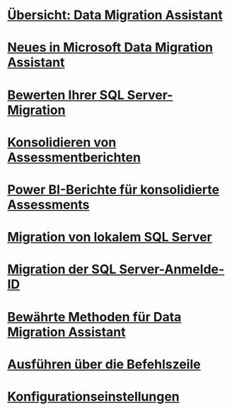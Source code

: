 # [Übersicht: Data Migration Assistant](dma-overview.md)

# [Neues in Microsoft Data Migration Assistant](dma-whatsnew.md)
# [Bewerten Ihrer SQL Server-Migration](dma-assesssqlonprem.md)
# [Konsolidieren von Assessmentberichten](dma-consolidatereports.md)
# [Power BI-Berichte für konsolidierte Assessments](dma-powerbiassesreport.md)
# [Migration von lokalem SQL Server](dma-migrateonpremsql.md)
# [Migration der SQL Server-Anmelde-ID](dma-migrateserverlogins.md)
# [Bewährte Methoden für Data Migration Assistant](dma-bestpractices.md)
# [Ausführen über die Befehlszeile](dma-commandline.md)
# [Konfigurationseinstellungen](dma-configurationsettings.md)


